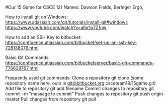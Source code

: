 #Our 15 Game for CSCE 121
Names: Dawson Fields, Beringer Ergo, 

How to install git on Windows:
https://www.atlassian.com/git/tutorials/install-git#windows
https://www.youtube.com/watch?v=albr1o7Z1nw

How to add an SSH Key to bitbucket:
https://confluence.atlassian.com/bitbucket/set-up-an-ssh-key-728138079.html

Basic Git Commands:
https://confluence.atlassian.com/bitbucketserver/basic-git-commands-776639767.html

Frequently used git commands:
Clone a repository
  git clone (some repository name here, ours is git@bitbucket.org:csceteam18/15game.git)
Add file to repository
  git add filename
Commit changes to repository
  git commit -m "message to commit"
Push changes to repository
  git push origin master
Pull changes from repository
  git pull
